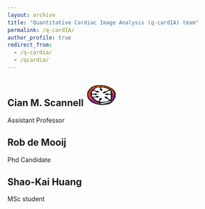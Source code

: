 ```yaml
---
layout: archive
title: "Quantitative Cardiac Image Analysis (q-cardIA) team"
permalink: /q-cardIA/
author_profile: true
redirect_from: 
  - /q-cardia/
  - /qcardia/
---
```


## Cian M. Scannell <img src="/images/combined-map.png" width="70" height="50">
Assistant Professor

## Rob de Mooij
Phd Candidate

## Shao-Kai Huang
MSc student